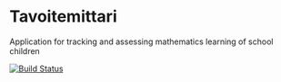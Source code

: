 # Tavoitemittari
Application for tracking and assessing mathematics learning of school children

[![Build Status](https://travis-ci.org/TeamTavoitemittari/Tavoitemittari.svg?branch=master)](https://travis-ci.org/Matkakuvapalvelu/Matkakuvapalvelu)
